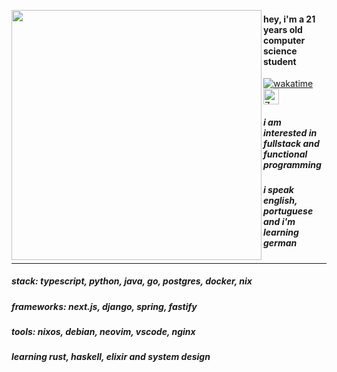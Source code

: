 <p float="left">
  <img src="https://i.pinimg.com/736x/60/50/91/605091be24df6f75b42f0272ae409082.jpg" width="400" align="left">
</p>

#### hey, i'm a 21 years old computer science student 
[![wakatime](https://wakatime.com/badge/user/c1054241-c005-4f30-bee2-f1689db4f8f4.svg)](https://wakatime.com/@c1054241-c005-4f30-bee2-f1689db4f8f4)
<img src="https://raw.githubusercontent.com/Tarikul-Islam-Anik/Animated-Fluent-Emojis/master/Emojis/Smilies/Zzz.png" alt="Zzz" width="25" height="25" />
##### i am interested in fullstack and functional programming 
##### i speak english, portuguese and i'm learning german
---
##### stack: typescript, python, java, go, postgres, docker, nix 
##### frameworks: next.js, django, spring, fastify
##### tools: nixos, debian, neovim, vscode, nginx
##### learning rust, haskell, elixir and system design
